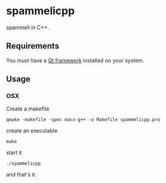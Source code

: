 # spammelicpp

spammeli in C++.

## Requirements

You must have a [Qt framework](http://qt.nokia.com/) installed on your system.

## Usage

### OSX

Create a makefile

    qmake -makefile -spec macx-g++ -o Makefile spammelicpp.pro

create an executable

    make

start it

    ./spammelicpp

and that's it.
